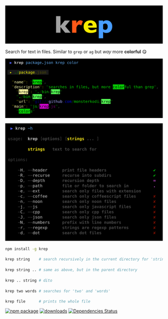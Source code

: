 ![krep](bin/krep.png)

Search for text in files. Similar to `grep` or `ag` but *way* more **colorful** 😋

![shot](bin/shot.png)

![usage](bin/usage.png)

```sh
npm install -g krep

krep string    # search recursively in the current directory for 'string'
    
krep string .. # same as above, but in the parent directory

krep .. string # dito

krep two words # searches for 'two' and 'words'

krep file      # prints the whole file
```


[![npm package][npm-image]][npm-url] 
[![downloads][downloads-image]][downloads-url] 
[![Dependencies Status][david-image]][david-url]

[npm-image]:https://img.shields.io/npm/v/krep.svg
[npm-url]:http://npmjs.org/package/krep
[david-image]:https://david-dm.org/monsterkodi/krep/status.svg
[david-url]:https://david-dm.org/monsterkodi/krep
[downloads-image]:https://img.shields.io/npm/dm/krep.svg
[downloads-url]:http://npmjs.org/package/krep

